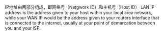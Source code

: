 IP地址由两部分组成，即网络号（Netgwork ID）和主机号（Host ID）
LAN IP address is the address given to your host within your local area network, while your WAN IP would be the address given to your routers interface that is connected to the internet, usually at your point of demarcation between you and your ISP.
